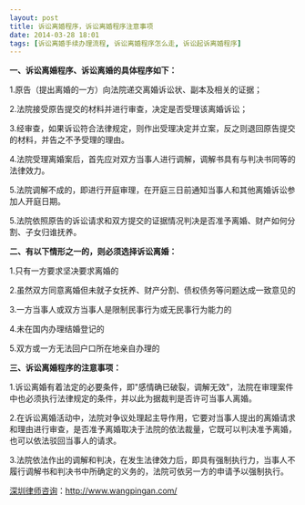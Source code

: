 ```yaml
---
layout: post
title: 诉讼离婚程序，诉讼离婚程序注意事项
date: 2014-03-28 18:01
tags: [诉讼离婚手续办理流程, 诉讼离婚程序怎么走, 诉讼起诉离婚程序]
---
```

<strong>一、诉讼离婚程序、诉讼离婚的具体程序如下：</strong>

1.原告（提出离婚的一方）向法院递交离婚诉讼状、副本及相关的证据；

2.法院接受原告提交的材料并进行审查，决定是否受理该离婚诉讼；

3.经审查，如果诉讼符合法律规定，则作出受理决定并立案，反之则退回原告提交的材料，并告之不予受理的理由。

4.法院受理离婚案后，首先应对双方当事人进行调解，调解书具有与判决书同等的法律效力。

5.法院调解不成的，即进行开庭审理，在开庭三日前通知当事人和其他离婚诉讼参加人开庭日期。

5.法院依照原告的诉讼请求和双方提交的证据情况判决是否准予离婚、财产如何分割、子女归谁抚养。

<strong>二、有以下情形之一的，则必须选择诉讼离婚：</strong>

1.只有一方要求坚决要求离婚的

2.虽然双方同意离婚但未就子女抚养、财产分割、债权债务等问题达成一致意见的

3.一方当事人或双方当事人是限制民事行为或无民事行为能力的

4.未在国内办理结婚登记的

5.双方或一方无法回户口所在地亲自办理的

<strong>三、诉讼离婚程序的注意事项：</strong>

1.诉讼离婚有着法定的必要条件，即"感情确已破裂，调解无效"，法院在审理案件中也必须执行法律规定的条件，并以此为据裁判是否许可当事人离婚。

2.在诉讼离婚活动中，法院对争议处理起主导作用，它要对当事人提出的离婚请求和理由进行审查，是否准予离婚取决于法院的依法裁量，它既可以判决准予离婚，也可以依法驳回当事人的请求。

3.法院依法作出的调解和判决，在发生法律效力后，即具有强制执行力，当事人不履行调解书和判决书中所确定的义务的，法院可依另一方的申请予以强制执行。

<a href="http://www.wangpingan.com/">深圳律师咨询</a>：<a href="http://www.wangpingan.com/">http://www.wangpingan.com/</a>

